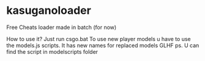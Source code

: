 # kasuganoloader
Free Cheats loader made in batch (for now)

How to use it? Just run csgo.bat
To use new player models u have to use the models.js scripts.
It has new names for replaced models
GLHF
ps. U can find the script in modelscripts folder
